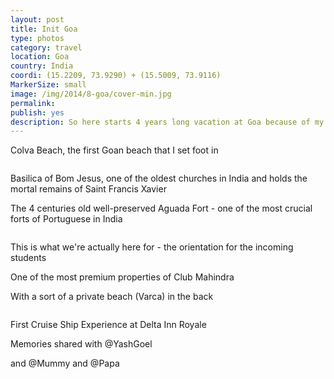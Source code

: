 ```yaml
---
layout: post
title: Init Goa
type: photos
category: travel
location: Goa
country: India
coordi: (15.2209, 73.9290) + (15.5009, 73.9116)
MarkerSize: small
image: /img/2014/8-goa/cover-min.jpg 
permalink: 
publish: yes
description: So here starts 4 years long vacation at Goa because of my admission into BITS Pilani, Goa Campus,
---
```

<!-- http://compressjpeg.com -->
<!-- http://compressimage.toolur.com/ 1024, 400-->
<p class="center"><img src="{{site.baseurl}}/img/2014/8-goa/cover.jpg" alt="">Colva Beach, the first Goan beach that I set foot in</p>

<p class="center"><img src="{{site.baseurl}}/img/2014/8-goa/1.jpg" alt=""></p>

<p class="center"><img src="{{site.baseurl}}/img/2014/8-goa/2.jpg" alt="">Basilica of Bom Jesus, one of the oldest churches in India and holds the mortal remains of Saint Francis Xavier</p>

<p class="center"><img src="{{site.baseurl}}/img/2014/8-goa/3.jpg" alt="">The 4 centuries old well-preserved Aguada Fort - one of the most crucial forts of Portuguese in India</p>

<p class="center"><img src="{{site.baseurl}}/img/2014/8-goa/4.jpg" alt=""></p>

<p class="center"><img src="{{site.baseurl}}/img/2014/8-goa/5.jpg" alt="">This is what we're actually here for - the orientation for the incoming students</p>

<p class="center"><img src="{{site.baseurl}}/img/2014/8-goa/6.jpg" alt="">One of the most premium properties of Club Mahindra</p>

<p class="center"><img src="{{site.baseurl}}/img/2014/8-goa/7.jpg" alt="">With a sort of a private beach (Varca) in the back</p>

<p class="center"><img src="{{site.baseurl}}/img/2014/8-goa/8.jpg" alt=""></p>

<p class="center"><img src="{{site.baseurl}}/img/2014/8-goa/9.jpg" alt="">First Cruise Ship Experience at Delta Inn Royale</p>

<p class="center"><img src="{{site.baseurl}}/img/2014/8-goa/10.jpg" alt="">Memories shared with @YashGoel</p>

<p class="center"><img src="{{site.baseurl}}/img/2014/8-goa/11.jpg" alt="">and @Mummy and @Papa</p>